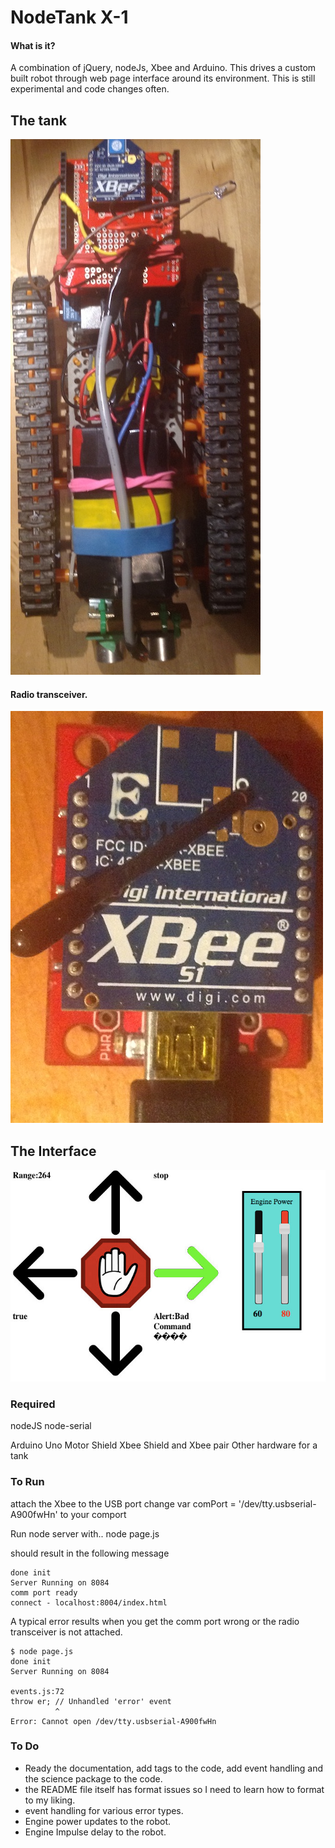NodeTank X-1
===
#### What is it?
A combination of jQuery, nodeJs, Xbee and Arduino. This drives a custom built robot through web page interface around its environment.  This is still experimental and code changes often.

## The tank

![alt tag](/images/tank.JPG)

#### Radio transceiver.
![alt tag](/images/xBee.JPG)


## The Interface
![alt tag](/images/controls.jpg)



### Required 
nodeJS
node-serial

Arduino Uno
Motor Shield
Xbee Shield and Xbee pair
Other hardware for a tank

### To Run
attach the Xbee to the USB port
change var comPort = '/dev/tty.usbserial-A900fwHn' to your comport

Run node server with..
	node page.js

should result in the following message

	done init
	Server Running on 8084
    comm port ready
    connect - localhost:8004/index.html

 A typical error results when you get the comm port wrong or the radio transceiver is not attached.

    $ node page.js 
	done init
	Server Running on 8084

	events.js:72
    throw er; // Unhandled 'error' event
              ^
	Error: Cannot open /dev/tty.usbserial-A900fwHn





### To Do

 - Ready the documentation, add tags to the code, add event handling and the science package to the code.
 - the README file itself has format issues so I need to learn how to format to my liking.
 - event handling for various error types.
 - Engine power updates to the robot.
 - Engine Impulse delay to the robot.



